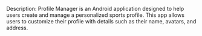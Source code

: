 Description:
Profile Manager is an Android application designed to help users create and manage a personalized sports profile. This app allows users to customize their profile with details such as their name, avatars, and address.
